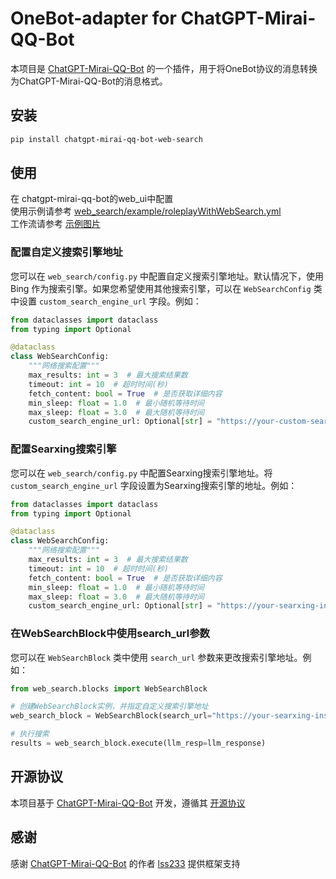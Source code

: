 # OneBot-adapter for ChatGPT-Mirai-QQ-Bot

本项目是 [ChatGPT-Mirai-QQ-Bot](https://github.com/lss233/chatgpt-mirai-qq-bot) 的一个插件，用于将OneBot协议的消息转换为ChatGPT-Mirai-QQ-Bot的消息格式。

## 安装

```bash
pip install chatgpt-mirai-qq-bot-web-search
```

## 使用

在 chatgpt-mirai-qq-bot的web_ui中配置  
使用示例请参考 [web_search/example/roleplayWithWebSearch.yml](web_search/example/roleplayWithWebSearch.yaml)    
工作流请参考 [示例图片](web_search/example/workflow.png)

### 配置自定义搜索引擎地址

您可以在 `web_search/config.py` 中配置自定义搜索引擎地址。默认情况下，使用 Bing 作为搜索引擎。如果您希望使用其他搜索引擎，可以在 `WebSearchConfig` 类中设置 `custom_search_engine_url` 字段。例如：

```python
from dataclasses import dataclass
from typing import Optional

@dataclass
class WebSearchConfig:
    """网络搜索配置"""
    max_results: int = 3  # 最大搜索结果数
    timeout: int = 10  # 超时时间(秒)
    fetch_content: bool = True  # 是否获取详细内容
    min_sleep: float = 1.0  # 最小随机等待时间
    max_sleep: float = 3.0  # 最大随机等待时间 
    custom_search_engine_url: Optional[str] = "https://your-custom-search-engine.com/search?q="  # 自定义搜索引擎地址
```

### 配置Searxing搜索引擎

您可以在 `web_search/config.py` 中配置Searxing搜索引擎地址。将 `custom_search_engine_url` 字段设置为Searxing搜索引擎的地址。例如：

```python
from dataclasses import dataclass
from typing import Optional

@dataclass
class WebSearchConfig:
    """网络搜索配置"""
    max_results: int = 3  # 最大搜索结果数
    timeout: int = 10  # 超时时间(秒)
    fetch_content: bool = True  # 是否获取详细内容
    min_sleep: float = 1.0  # 最小随机等待时间
    max_sleep: float = 3.0  # 最大随机等待时间 
    custom_search_engine_url: Optional[str] = "https://your-searxing-instance.com/search?q="  # Searxing搜索引擎地址
```

### 在WebSearchBlock中使用search_url参数

您可以在 `WebSearchBlock` 类中使用 `search_url` 参数来更改搜索引擎地址。例如：

```python
from web_search.blocks import WebSearchBlock

# 创建WebSearchBlock实例，并指定自定义搜索引擎地址
web_search_block = WebSearchBlock(search_url="https://your-searxing-instance.com/search?q=")

# 执行搜索
results = web_search_block.execute(llm_resp=llm_response)
```

## 开源协议

本项目基于 [ChatGPT-Mirai-QQ-Bot](https://github.com/lss233/chatgpt-mirai-qq-bot) 开发，遵循其 [开源协议](https://github.com/lss233/chatgpt-mirai-qq-bot/blob/master/LICENSE)

## 感谢

感谢 [ChatGPT-Mirai-QQ-Bot](https://github.com/lss233/chatgpt-mirai-qq-bot) 的作者 [lss233](https://github.com/lss233) 提供框架支持
